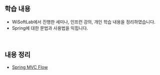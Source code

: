 ## 학습 내용
- WiSoftLab에서 진행한 세미나, 인프런 강의, 개인 학습 내용을 정리하였습니다.
- Spring에 대한 문법과 사용법을 익힙니다.

<br>

## 내용 정리
- [Spring MVC Flow](https://velog.io/@woomin-wang/Spring-Spring-MVC-Flow)
